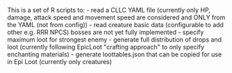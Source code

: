 This is a set of R scripts to:
    - read a CLLC YAML file (currently only HP, damage, attack speed and movement speed are considered and ONLY from the YAML (not from config))
    - read creature basic data (configurable to add other e.g. RRR NPCS) bosses are not yet fully implemented
    - specify maximum loot for strongest enemy
    - generate full distribution of drops and loot (currently following EpicLoot "crafting approach" to only specify enchanting materials)
    - generate loottables.json that can be copied for use in Epi Loot (currently only creatures)
